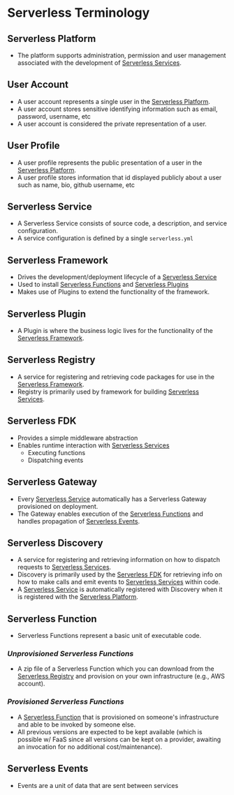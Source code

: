 # Serverless Terminology

## Serverless Platform
- The platform supports administration, permission and user management associated with the development of [Serverless Services](#serverless-service).


## User Account
- A user account represents a single user in the [Serverless Platform](#serverless-platform).
- A user account stores sensitive identifying information such as email, password, username, etc
- A user account is considered the private representation of a user.


## User Profile
- A user profile represents the public presentation of a user in the [Serverless Platform](#serverless-platform).
- A user profile stores information that id displayed publicly about a user such as name, bio, github username, etc


## Serverless Service
- A Serverless Service consists of source code, a description, and service configuration.
- A service configuration is defined by a single `serverless.yml`


## Serverless Framework
- Drives the development/deployment lifecycle of a [Serverless Service](#serverless-service)
- Used to install [Serverless Functions](#serverless-function) and [Serverless Plugins](#serverless-plugin)
- Makes use of Plugins to extend the functionality of the framework.


## Serverless Plugin
- A Plugin is where the business logic lives for the functionality of the [Serverless Framework](#serverless-framework).


## Serverless Registry
- A service for registering and retrieving code packages for use in the [Serverless Framework](#serverless-framework).
- Registry is primarily used by framework for building [Serverless Services](#serverless-service).


## Serverless FDK
- Provides a simple middleware abstraction
- Enables runtime interaction with [Serverless Services](#serverless-service)
  + Executing functions
  + Dispatching events


## Serverless Gateway
- Every [Serverless Service](#serverless-service) automatically has a Serverless Gateway provisioned on deployment.
- The Gateway enables execution of the [Serverless Functions](#serverless-function) and handles propagation of [Serverless Events](#serverless-event).


## Serverless Discovery
- A service for registering and retrieving information on how to dispatch requests to [Serverless Services](#serverless-service).
- Discovery is primarily used by the [Serverless FDK](#serverless-fdk) for retrieving info on how to make calls and emit events to [Serverless Services](#serverless-service) within code.
- A [Serverless Service](#serverless-service) is automatically registered with Discovery when it is registered with the [Serverless Platform](#serverless-platform).

## Serverless Function
- Serverless Functions represent a basic unit of executable code.

### *Unprovisioned Serverless Functions*
- A zip file of a Serverless Function which you can download from the [Serverless Registry](#serverless-registry) and provision on your own infrastructure (e.g., AWS account).

### *Provisioned Serverless Functions*
- A [Serverless Function](#serverless-function) that is provisioned on someone's infrastructure and able to be invoked by someone else.
- All previous versions are expected to be kept available (which is possible w/ FaaS since all versions can be kept on a provider, awaiting an invocation for no additional cost/maintenance).

## Serverless Events
- Events are a unit of data that are sent between services